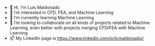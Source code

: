 - 👋 Hi, I’m Luis Maldonado
- 👀 I’m interested in CFD, FEA, and Machine Learning
- 🌱 I’m currently learning Machine Learning
- 💞️ I’m looking to collaborate on all kinds of projects related to Machine Learning, even better with projects merging CFD/FEA with Machine Learning
- 📫 My LinkedIn page is https://www.linkedin.com/in/lcmaldonadoj/
